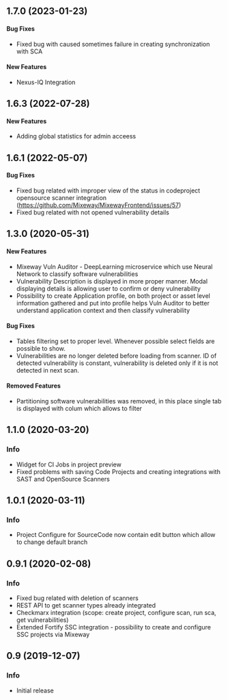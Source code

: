 ## 1.7.0 (2023-01-23)

#### Bug Fixes
* Fixed bug with caused sometimes failure in creating synchronization with SCA

#### New Features
* Nexus-IQ Integration

## 1.6.3 (2022-07-28)

#### New Features
* Adding global statistics for admin acceess


## 1.6.1 (2022-05-07)

#### Bug Fixes
* Fixed bug related with improper view of the status in codeproject opensource scanner integration (https://github.com/Mixeway/MixewayFrontend/issues/57)
* Fixed bug related with not opened vulnerability details

<a name="1.3.0"></a>
## 1.3.0 (2020-05-31)

#### New Features

* Mixeway Vuln Auditor - DeepLearning microservice which use Neural Network to classify software vulnerabilities
* Vulnerability Description is displayed in more proper manner. Modal displaying details is allowing user to confirm or
deny vulnerability
* Possibility to create Application profile, on both project or asset level information gathered and put into profile
helps Vuln Auditor to better understand application context and then classify vulnerability

#### Bug Fixes
* Tables filtering set to proper level. Whenever possible select fields are possible to show.
* Vulnerabilities are no longer deleted before loading from scanner. ID of detected vulnerability is constant, vulnerability is deleted
only if it is not detected in next scan.

#### Removed Features
* Partitioning software vulnerabilities was removed, in this place single tab is displayed with colum which allows to filter


<a name="1.1.0"></a>
## 1.1.0 (2020-03-20)

### Info

* Widget for CI Jobs in project preview
* Fixed problems with saving Code Projects and creating integrations with SAST and OpenSource Scanners

<a name="1.0.1"></a>
## 1.0.1 (2020-03-11)

### Info

* Project Configure for SourceCode now contain edit button which allow to change default branch


<a name="0.9.2"></a>
## 0.9.1 (2020-02-08)

### Info

* Fixed bug related with deletion of scanners
* REST API to get scanner types already integrated
* Checkmarx integration (scope: create project, configure scan, run sca, get vulnerabilities)
* Extended Fortify SSC integration - possibility to create and configure SSC projects via Mixeway

<a name="0.9"></a>
## 0.9 (2019-12-07)

### Info

* Initial release
